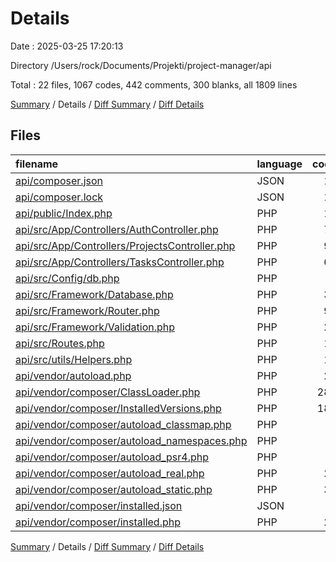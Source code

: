 # Details

Date : 2025-03-25 17:20:13

Directory /Users/rock/Documents/Projekti/project-manager/api

Total : 22 files,  1067 codes, 442 comments, 300 blanks, all 1809 lines

[Summary](results.md) / Details / [Diff Summary](diff.md) / [Diff Details](diff-details.md)

## Files
| filename | language | code | comment | blank | total |
| :--- | :--- | ---: | ---: | ---: | ---: |
| [api/composer.json](/api/composer.json) | JSON | 16 | 0 | 1 | 17 |
| [api/composer.lock](/api/composer.lock) | JSON | 18 | 0 | 1 | 19 |
| [api/public/Index.php](/api/public/Index.php) | PHP | 19 | 2 | 9 | 30 |
| [api/src/App/Controllers/AuthController.php](/api/src/App/Controllers/AuthController.php) | PHP | 73 | 5 | 35 | 113 |
| [api/src/App/Controllers/ProjectsController.php](/api/src/App/Controllers/ProjectsController.php) | PHP | 92 | 13 | 34 | 139 |
| [api/src/App/Controllers/TasksController.php](/api/src/App/Controllers/TasksController.php) | PHP | 60 | 7 | 16 | 83 |
| [api/src/Config/db.php](/api/src/Config/db.php) | PHP | 8 | 0 | 2 | 10 |
| [api/src/Framework/Database.php](/api/src/Framework/Database.php) | PHP | 39 | 11 | 11 | 61 |
| [api/src/Framework/Router.php](/api/src/Framework/Router.php) | PHP | 91 | 2 | 25 | 118 |
| [api/src/Framework/Validation.php](/api/src/Framework/Validation.php) | PHP | 21 | 6 | 7 | 34 |
| [api/src/Routes.php](/api/src/Routes.php) | PHP | 13 | 2 | 5 | 20 |
| [api/src/utils/Helpers.php](/api/src/utils/Helpers.php) | PHP | 17 | 10 | 8 | 35 |
| [api/vendor/autoload.php](/api/vendor/autoload.php) | PHP | 20 | 1 | 5 | 26 |
| [api/vendor/composer/ClassLoader.php](/api/vendor/composer/ClassLoader.php) | PHP | 286 | 235 | 59 | 580 |
| [api/vendor/composer/InstalledVersions.php](/api/vendor/composer/InstalledVersions.php) | PHP | 188 | 140 | 51 | 379 |
| [api/vendor/composer/autoload\_classmap.php](/api/vendor/composer/autoload_classmap.php) | PHP | 6 | 1 | 4 | 11 |
| [api/vendor/composer/autoload\_namespaces.php](/api/vendor/composer/autoload_namespaces.php) | PHP | 5 | 1 | 4 | 10 |
| [api/vendor/composer/autoload\_psr4.php](/api/vendor/composer/autoload_psr4.php) | PHP | 7 | 1 | 4 | 12 |
| [api/vendor/composer/autoload\_real.php](/api/vendor/composer/autoload_real.php) | PHP | 24 | 4 | 9 | 37 |
| [api/vendor/composer/autoload\_static.php](/api/vendor/composer/autoload_static.php) | PHP | 36 | 1 | 8 | 45 |
| [api/vendor/composer/installed.json](/api/vendor/composer/installed.json) | JSON | 5 | 0 | 1 | 6 |
| [api/vendor/composer/installed.php](/api/vendor/composer/installed.php) | PHP | 23 | 0 | 1 | 24 |

[Summary](results.md) / Details / [Diff Summary](diff.md) / [Diff Details](diff-details.md)
